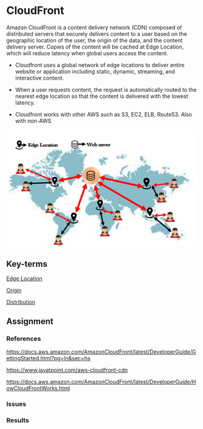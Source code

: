 # CloudFront

Amazon CloudFront is a content delivery network (CDN) composed of distributed servers that securely delivers content to a user based on the geographic location of the user, the origin of the data, and the content delivery server. Copies of the content will be cached at Edge Location, which will reduce latency when global users access the content.

* Cloudfront uses a global network of edge locations to deliver entire website or application including static, dynamic, streaming, and interactive content.

* When a user requests content, the request is automatically routed to the nearest edge location so that the content is delivered with the lowest latency.

* Cloudfront works with other AWS such as S3, EC2, ELB, Route53. Also with non-AWS



![](../00_includes/wk04/cloudfront.png)

## Key-terms
[Edge Location](https://github.com/techgrounds/cloud-6-repo-NederLANA/blob/main/beschrijvingen/aws-cloud-glossary.md#edge-location)

[Origin](..main/beschrijvingen/aws-cloud-glossary.md#origin)

[Distribution](https://github.com/techgrounds/cloud-6-repo-NederLANA/blob/main/beschrijvingen/aws-cloud-glossary.md#distribution)

## Assignment


### References
https://docs.aws.amazon.com/AmazonCloudFront/latest/DeveloperGuide/GettingStarted.html?pg=ln&sec=hs

https://www.javatpoint.com/aws-cloudfront-cdn

https://docs.aws.amazon.com/AmazonCloudFront/latest/DeveloperGuide/HowCloudFrontWorks.html

### Issues


### Results
